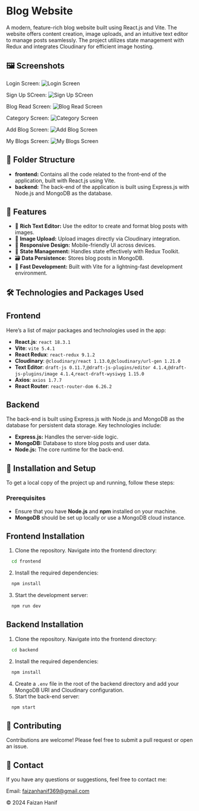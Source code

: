 # Blog Website

A modern, feature-rich blog website built using React.js and Vite. The website offers content creation, image uploads, and an intuitive text editor to manage posts seamlessly. The project utilizes state management with Redux and integrates Cloudinary for efficient image hosting.

## 🖼 Screenshots
Login Screen:
 ![Login Screen](https://github.com/faiziop05/Blog-Website/blob/main/front-end/Frontend%20Pics/Screenshot%202024-10-03%20115300.png)
 
Sign Up SCreen: 
 ![Sign Up SCreen](https://github.com/faiziop05/Blog-Website/blob/main/front-end/Frontend%20Pics/Screenshot%202024-10-03%20115308.png) 
 
Blog Read Screen:
 ![Blog Read Screen](https://github.com/faiziop05/Blog-Website/blob/main/front-end/Frontend%20Pics/Screenshot%202024-10-02%20111213.png) 
 
Category Screen:
 ![Category Screen](https://github.com/faiziop05/Blog-Website/blob/main/front-end/Frontend%20Pics/Screenshot%202024-10-02%20111234.png) 

Add Blog Screen:
 ![Add Blog Screen](https://github.com/faiziop05/Blog-Website/blob/main/front-end/Frontend%20Pics/Screenshot%202024-10-02%20111256.png) 

My Blogs Screen:
 ![My Blogs Screen](https://github.com/faiziop05/Blog-Website/blob/main/front-end/Frontend%20Pics/Screenshot%202024-10-03%20115618.png) 

## 📁 Folder Structure

- **frontend:** Contains all the code related to the front-end of the application, built with React.js using Vite.
- **backend:** The back-end of the application is built using Express.js with Node.js and MongoDB as the database.

## 📜 Features

- 📝 **Rich Text Editor:** Use the editor to create and format blog posts with images.
- 🌄 **Image Upload:** Upload images directly via Cloudinary integration.
- 📱 **Responsive Design:** Mobile-friendly UI across devices.
- 🔄 **State Management:** Handles state effectively with Redux Toolkit.
- 🗃️ **Data Persistence:** Stores blog posts in MongoDB.
- 🚀 **Fast Development:** Built with Vite for a lightning-fast development environment.


## 🛠 Technologies and Packages Used

## Frontend

Here’s a list of major packages and technologies used in the app:

- **React.js**: `react 18.3.1`
- **Vite**: `vite 5.4.1`
- **React Redux**: `react-redux 9.1.2`
- **Cloudinary**: `@cloudinary/react 1.13.0`,`@cloudinary/url-gen 1.21.0`
- **Text Editor**: `draft-js 0.11.7`,`@draft-js-plugins/editor 4.1.4`,`@draft-js-plugins/image 4.1.4`,`react-draft-wysiwyg 1.15.0`
- **Axios**: `axios 1.7.7`
- **React Router**: `react-router-dom 6.26.2`

## Backend

The back-end is built using Express.js with Node.js and MongoDB as the database for persistent data storage. Key technologies include:
- **Express.js:** Handles the server-side logic.
- **MongoDB:** Database to store blog posts and user data.
- **Node.js:** The core runtime for the back-end.

## 🚀 Installation and Setup

To get a local copy of the project up and running, follow these steps:

### Prerequisites

- Ensure that you have **Node.js** and **npm** installed on your machine.
- **MongoDB** should be set up locally or use a MongoDB cloud instance.

## Frontend Installation
1. Clone the repository.
Navigate into the frontend directory:
```bash
  cd frontend
```
2. Install the required dependencies:
```bash
  npm install
```
3. Start the development server:
```bash
  npm run dev
```

## Backend Installation
1. Clone the repository.
Navigate into the frontend directory:
```bash
  cd backend
```
2. Install the required dependencies:
```bash
  npm install
```
4. Create a ``.env`` file in the root of the backend directory and add your MongoDB URI and Cloudinary configuration.
4. Start the back-end server:
```bash
  npm start
```

## 🤝 Contributing
Contributions are welcome! Please feel free to submit a pull request or open an issue.

## 📧 Contact
If you have any questions or suggestions, feel free to contact me:

Email: faizanhanif369@gmail.com

© 2024 Faizan Hanif
